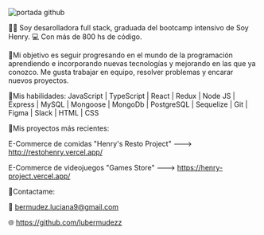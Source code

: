 ![portada github](https://user-images.githubusercontent.com/96797815/197687212-b4b20fa5-3472-4ae3-9a15-de436c422d29.png)


👋🏻 Soy desarolladora full stack, graduada del bootcamp intensivo de Soy Henry. 💻 
Con más de 800 hs de código. 

🤝Mi objetivo es seguir progresando en el mundo de la programación aprendiendo e incorporando nuevas tecnologías y mejorando en las que ya conozco. Me gusta trabajar en equipo, resolver problemas y encarar nuevos proyectos.

🚀Mis habilidades:
JavaScript | TypeScript | React | Redux | Node JS | Express | MySQL | Mongoose | MongoDb | PostgreSQL | Sequelize | Git | Figma | Slack | HTML | CSS

🚀Mis proyectos más recientes:
  
  E-Commerce de comidas "Henry's Resto Project" ---> http://restohenry.vercel.app/
  
  E-Commerce de videojuegos "Games Store" ---> https://henry-project.vercel.app/

🤝Contactame: 

   📧 bermudez.luciana9@gmail.com
 
   🌐 https://github.com/lubermudezz
